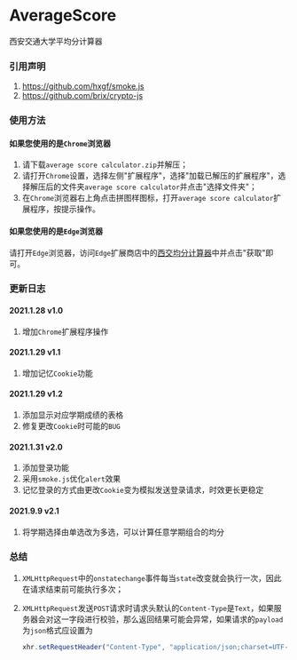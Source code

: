 # AverageScore
西安交通大学平均分计算器

### 引用声明

1. https://github.com/hxgf/smoke.js
2. https://github.com/brix/crypto-js

### 使用方法

#### 如果您使用的是`Chrome`浏览器

1. 请下载`average score calculator.zip`并解压；
2. 请打开`Chrome`设置，选择左侧"扩展程序"，选择"加载已解压的扩展程序"，选择解压后的文件夹`average score calculator`并点击"选择文件夹"；
4. 在`Chrome`浏览器右上角点击拼图样图标，打开`average score calculator`扩展程序，按提示操作。

#### 如果您使用的是`Edge`浏览器

请打开`Edge`浏览器，访问`Edge`扩展商店中的[西交均分计算器](https://microsoftedge.microsoft.com/addons/detail/leplkebpijjeknkbmomojmhdbflibebj)中并点击"获取"即可。

### 更新日志

#### 2021.1.28 v1.0

1. 增加`Chrome`扩展程序操作

#### 2021.1.29 v1.1

1. 增加记忆`Cookie`功能

#### 2021.1.29 v1.2

1. 添加显示对应学期成绩的表格
2. 修复更改`Cookie`时可能的`BUG`

#### 2021.1.31 v2.0

1. 添加登录功能
2. 采用`smoke.js`优化`alert`效果
3. 记忆登录的方式由更改`Cookie`变为模拟发送登录请求，时效更长更稳定

#### 2021.9.9 v2.1

1. 将学期选择由单选改为多选，可以计算任意学期组合的均分

### 总结

1. `XMLHttpRequest`中的`onstatechange`事件每当`state`改变就会执行一次，因此在请求结束前可能执行多次；

2. `XMLHttpRequest`发送`POST`请求时请求头默认的`Content-Type`是`Text`，如果服务器会对这一字段进行校验，那么返回结果可能会异常，如果请求的`payload`为`json`格式应设置为

   ```js
   xhr.setRequestHeader("Content-Type", "application/json;charset=UTF-8");
   ```



